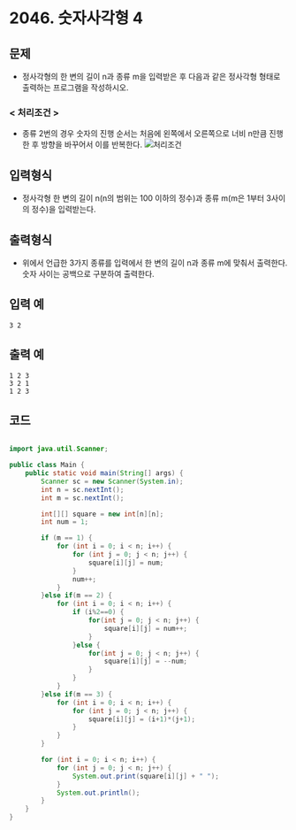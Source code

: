 # 2046. 숫자사각형 4

## 문제
* 정사각형의 한 변의 길이 n과 종류 m을 입력받은 후 다음과 같은 정사각형 형태로 출력하는 프로그램을 작성하시오.

### < 처리조건 >

* 종류 2번의 경우 숫자의 진행 순서는 처음에 왼쪽에서 오른쪽으로 너비 n만큼 진행 한 후 방향을 바꾸어서 이를 반복한다.
![처리조건](http://www.jungol.co.kr/data/editor/2102/772c44c0f100c4e6f98b9efcc47be501_1612505229_6236.png)

## 입력형식
* 정사각형 한 변의 길이 n(n의 범위는 100 이하의 정수)과 종류 m(m은 1부터 3사이의 정수)을 입력받는다.

## 출력형식
* 위에서 언급한 3가지 종류를 입력에서 한 변의 길이 n과 종류 m에 맞춰서 출력한다. 숫자 사이는 공백으로 구분하여 출력한다.

## 입력 예
```
3 2
```
## 출력 예
```
1 2 3 
3 2 1 
1 2 3
```

## 코드
```java

import java.util.Scanner;

public class Main {
    public static void main(String[] args) {
        Scanner sc = new Scanner(System.in);
        int n = sc.nextInt();
        int m = sc.nextInt();

        int[][] square = new int[n][n];
        int num = 1;

        if (m == 1) {
            for (int i = 0; i < n; i++) {
                for (int j = 0; j < n; j++) {
                    square[i][j] = num;
                }
                num++;
            }
        }else if(m == 2) {
            for (int i = 0; i < n; i++) {
                if (i%2==0) {
                    for(int j = 0; j < n; j++) {
                        square[i][j] = num++;
                    }
                }else {
                    for(int j = 0; j < n; j++) {
                        square[i][j] = --num;
                    }
                }
            }
        }else if(m == 3) {
            for (int i = 0; i < n; i++) {
                for (int j = 0; j < n; j++) {
                    square[i][j] = (i+1)*(j+1);
                }
            }
        }

        for (int i = 0; i < n; i++) {
            for (int j = 0; j < n; j++) {
                System.out.print(square[i][j] + " ");
            }
            System.out.println();
        }
    }
}
```